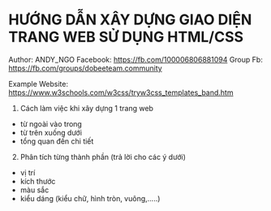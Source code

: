 # HƯỚNG DẪN XÂY DỰNG GIAO DIỆN TRANG WEB SỬ DỤNG HTML/CSS

Author: ANDY_NGO 
Facebook: https://fb.com/100006806881094
Group Fb: https://fb.com/groups/dobeeteam.community

Example Website: https://www.w3schools.com/w3css/tryw3css_templates_band.htm

1. Cách làm việc khi xây dựng 1 trang web 
 - từ ngoài vào trong
 - từ trên xuống dưới
 - tổng quan đến chi tiết

2. Phân tích từng thành phần (trả lời cho các ý dưới)
  - vị trí 
  - kích thước
  - màu sắc
  - kiểu dáng (kiểu chữ, hình tròn, vuông,.....)